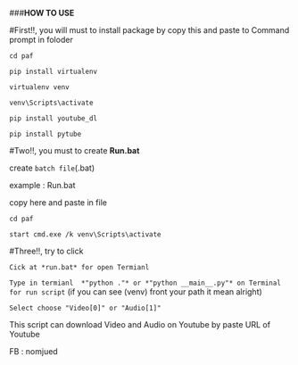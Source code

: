 ###**HOW TO USE**
 
#First!!, you will must to install package by copy this and paste to  Command prompt in foloder

`cd paf`

`pip install virtualenv`

`virtualenv venv`

`venv\Scripts\activate`

`pip install youtube_dl `

`pip install pytube`

#Two!!, you must to create **Run.bat**

create `batch file`(.bat)

example : Run.bat

copy here and paste in file

`cd paf`

`start cmd.exe /k venv\Scripts\activate `

#Three!!, try to click

`Cick at *run.bat* for open Termianl`

`Type in termianl  *"python ."* or *"python __main__.py"* on Terminal for run script`
(if you can see (venv) front your path it mean alright)

`Select choose "Video[0]" or "Audio[1]"`


This script can download Video and Audio on Youtube by paste URL of Youtube 

FB : nomjued
